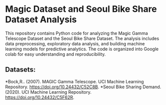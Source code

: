 # Magic Dataset and Seoul Bike Share Dataset Analysis
This repository contains Python code for analyzing the Magic Gamma Telescope Dataset and the Seoul Bike Share Dataset. The analysis includes data preprocessing, exploratory data analysis, and building machine learning models for predictive analytics. The code is organized into Google colab for easy understanding and reproducibility.

## Datasets:
*Bock,R.. (2007). MAGIC Gamma Telescope. UCI Machine Learning Repository. https://doi.org/10.24432/C52C8B.
*Seoul Bike Sharing Demand. (2020). UCI Machine Learning Repository. https://doi.org/10.24432/C5F62R.
